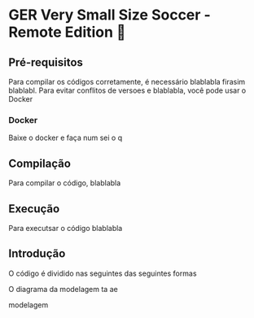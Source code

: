 # GER Very Small Size Soccer - Remote Edition 🦠

## Pré-requisitos
Para compilar os códigos corretamente, é necessário blablabla firasim blablabl.
Para evitar conflitos de versoes e blablabla, você pode usar o Docker

### Docker
Baixe o docker e faça num sei o q

## Compilação
Para compilar o código, blablabla

## Execução
Para executsar o código blablabla

## Introdução
O código é dividido nas seguintes das seguintes formas

O diagrama da modelagem ta ae

modelagem


